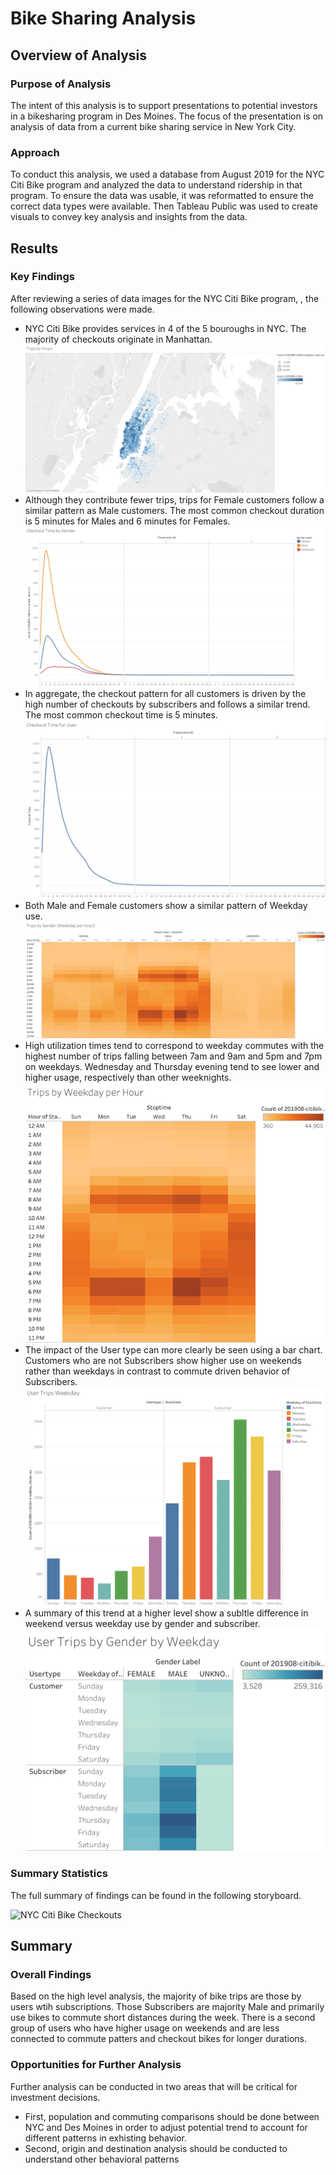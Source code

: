 # Bike Sharing Analysis

## Overview of Analysis

### Purpose of Analysis
The intent of this analysis is to support presentations to potential investors in a bikesharing program in Des Moines. The focus of the presentation is on analysis of data from a current bike sharing service in New York City.

### Approach
To conduct this analysis, we used a database from August 2019 for the NYC Citi Bike program and analyzed the data to understand ridership in that program. To ensure the data was usable, it was reformatted to ensure the correct data types were available. Then Tableau Public was used to create visuals to convey key analysis and insights from the data.

## Results
### Key Findings
After reviewing a series of data images for the NYC Citi Bike program, , the following observations were made.

- NYC Citi Bike provides services in 4 of the 5 bouroughs in NYC. The majority of checkouts originate in Manhattan.
![name](https://github.com/jessica1258/bikesharing/blob/main/Trips%20by%20Origin.png)
- Although they contribute fewer trips, trips for Female customers follow a similar pattern as Male customers. The most common checkout duration is 5 minutes for Males and 6 minutes for Females.
![name](https://github.com/jessica1258/bikesharing/blob/main/Checkout%20Time%20by%20Gender.png)
- In aggregate, the checkout pattern for all customers is driven by the high number of checkouts by subscribers and follows a similar trend. The most common checkout time is 5 minutes.
![name](https://github.com/jessica1258/bikesharing/blob/main/Checkout%20Time%20for%20User.png)
- Both Male and Female customers show a similar pattern of Weekday use.
![name](https://github.com/jessica1258/bikesharing/blob/main/Trips%20by%20Gender%20(Weekday%20per%20Hour).png)
- High utilization times tend to correspond to weekday commutes with the highest number of trips falling between 7am and 9am and 5pm and 7pm on weekdays. Wednesday and Thursday evening tend to see lower and higher usage, respectively than other weeknights.
![name](https://github.com/jessica1258/bikesharing/blob/main/Trips%20by%20Weekday%20per%20Hour.png)
- The impact of the User type can more clearly be seen using a bar chart. Customers who are not Subscribers show higher use on weekends rather than weekdays in contrast to commute driven behavior of Subscribers.
![name](https://github.com/jessica1258/bikesharing/blob/main/User%20Trips%20Weekday.png)
- A summary of this trend at a higher level show a subltle difference in weekend versus weekday use by gender and subscriber.
![name](https://github.com/jessica1258/bikesharing/blob/main/User%20Trips%20by%20Gender%20by%20Weekday.png)
 

### Summary Statistics
The full summary of findings can be found in the following storyboard.

![NYC Citi Bike Checkouts]([https://github.com/jessica1258/bikesharing/blob/main/User%20Trips%20by%20Gender%20by%20Weekday.png](https://public.tableau.com/app/profile/jessica6277/viz/CitiBikeChallenge_16756621327310/NYCCitiBikeCheckouts?publish=yes))

## Summary
### Overall Findings
Based on the high level analysis, the majority of bike trips are those by users wtih subscriptions. Those Subscribers are majority Male and primarily use bikes to commute short distances during the week. There is a second group of users who have higher usage on weekends and are less connected to commute patters and checkout bikes for longer durations. 

### Opportunities for Further Analysis
Further analysis can be conducted in two areas that will be critical for investment decisions.  
- First, population and commuting comparisons should be done between NYC and Des Moines in order to adjust potential trend to account for different patterns in exhisting behavior.
- Second, origin and destination analysis should be conducted to understand other behavioral patterns 
